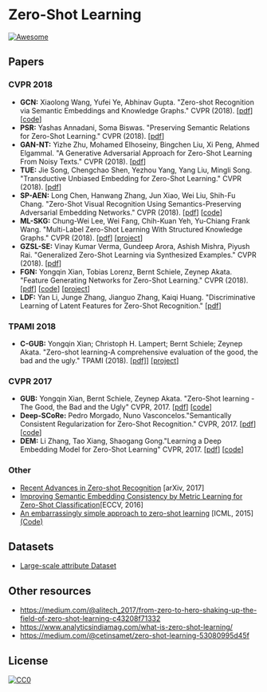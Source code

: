 # Zero-Shot Learning

[![Awesome](https://cdn.rawgit.com/sindresorhus/awesome/d7305f38d29fed78fa85652e3a63e154dd8e8829/media/badge.svg)](https://github.com/sindresorhus/awesome)

## Papers

### CVPR 2018

+ **GCN:**  Xiaolong Wang, Yufei Ye, Abhinav Gupta. "Zero-shot Recognition via Semantic Embeddings and Knowledge Graphs." CVPR (2018). [[pdf](https://arxiv.org/pdf/1803.08035.pdf)] [[code](https://github.com/JudyYe/zero-shot-gcn)]
+ **PSR:** Yashas Annadani, Soma Biswas. "Preserving Semantic Relations for Zero-Shot Learning." CVPR (2018). [[pdf](https://arxiv.org/pdf/1803.03049.pdf)]
+ **GAN-NT:** Yizhe Zhu, Mohamed Elhoseiny, Bingchen Liu, Xi Peng, Ahmed Elgammal. "A Generative Adversarial Approach for Zero-Shot Learning From Noisy Texts." CVPR (2018). [[pdf](http://openaccess.thecvf.com/content_cvpr_2018/papers/Zhu_A_Generative_Adversarial_CVPR_2018_paper.pdf)]
+ **TUE:** Jie Song, Chengchao Shen, Yezhou Yang, Yang Liu, Mingli Song. "Transductive Unbiased Embedding for Zero-Shot Learning." CVPR (2018). [[pdf](http://openaccess.thecvf.com/content_cvpr_2018/papers/Song_Transductive_Unbiased_Embedding_CVPR_2018_paper.pdf)]
+ **SP-AEN:** Long Chen, Hanwang Zhang, Jun Xiao, Wei Liu, Shih-Fu Chang. "Zero-Shot Visual Recognition Using Semantics-Preserving Adversarial Embedding Networks." CVPR (2018). [[pdf](http://openaccess.thecvf.com/content_cvpr_2018/papers/Chen_Zero-Shot_Visual_Recognition_CVPR_2018_paper.pdf)] [[code](https://github.com/zjuchenlong/sp-aen.cvpr18)]
+ **ML-SKG:** Chung-Wei Lee, Wei Fang, Chih-Kuan Yeh, Yu-Chiang Frank Wang. "Multi-Label Zero-Shot Learning With Structured Knowledge Graphs." CVPR (2018). [[pdf](http://openaccess.thecvf.com/content_cvpr_2018/papers/Lee_Multi-Label_Zero-Shot_Learning_CVPR_2018_paper.pdf)] [[project](https://people.csail.mit.edu/weifang/project/vll18-mlzsl/)]
+ **GZSL-SE:** Vinay Kumar Verma, Gundeep Arora, Ashish Mishra, Piyush Rai. "Generalized Zero-Shot Learning via Synthesized Examples." CVPR (2018). [[pdf](http://openaccess.thecvf.com/content_cvpr_2018/papers/Verma_Generalized_Zero-Shot_Learning_CVPR_2018_paper.pdf)]
+ **FGN:** Yongqin Xian, Tobias Lorenz, Bernt Schiele, Zeynep Akata. "Feature Generating Networks for Zero-Shot Learning." CVPR (2018). [[pdf](http://openaccess.thecvf.com/content_cvpr_2018/papers/Xian_Feature_Generating_Networks_CVPR_2018_paper.pdf)] [[code](http://datasets.d2.mpi-inf.mpg.de/xian/cvpr18xian.zip)] [[project](https://www.mpi-inf.mpg.de/departments/computer-vision-and-multimodal-computing/research/zero-shot-learning/feature-generating-networks-for-zero-shot-learning/)]
+ **LDF:** Yan Li, Junge Zhang, Jianguo Zhang, Kaiqi Huang. "Discriminative Learning of Latent Features for Zero-Shot Recognition." [[pdf]](http://openaccess.thecvf.com/content_cvpr_2018/papers/Li_Discriminative_Learning_of_CVPR_2018_paper.pdf) 

### TPAMI 2018

+ **C-GUB:** Yongqin Xian; Christoph H. Lampert; Bernt Schiele; Zeynep Akata. "Zero-shot learning-A comprehensive evaluation of the good, the bad and the ugly." TPAMI (2018). [[pdf]](https://arxiv.org/pdf/1707.00600.pdf)] [[project]](https://www.mpi-inf.mpg.de/departments/computer-vision-and-multimodal-computing/research/zero-shot-learning/zero-shot-learning-the-good-the-bad-and-the-ugly/)

### CVPR 2017

+ **GUB:** Yongqin Xian, Bernt Schiele, Zeynep Akata. "Zero-Shot learning - The Good, the Bad and the Ugly" CVPR, 2017. [[pdf](http://openaccess.thecvf.com/content_cvpr_2017/papers/Xian_Zero-Shot_Learning_-_CVPR_2017_paper.pdf)] [[code](http://datasets.d2.mpi-inf.mpg.de/xian/xlsa17.zip)]
+ **Deep-SCoRe:** Pedro Morgado, Nuno Vasconcelos."Semantically Consistent Regularization for Zero-Shot Recognition." CVPR, 2017. [[pdf](http://www.svcl.ucsd.edu/~morgado/score/score-cvpr17.pdf)] [[code](https://github.com/pedro-morgado/score-zeroshot)]
+ **DEM:** Li Zhang, Tao Xiang, Shaogang Gong."Learning a Deep Embedding Model for Zero-Shot Learning" CVPR, 2017. [[pdf](https://arxiv.org/pdf/1611.05088.pdf)] [[code](https://github.com/lzrobots/DeepEmbeddingModel_ZSL)]

### Other
+ [Recent Advances in Zero-shot Recognition](https://arxiv.org/pdf/1710.04837.pdf) [arXiv, 2017]
+ [Improving Semantic Embedding Consistency by
Metric Learning for Zero-Shot Classification](https://arxiv.org/pdf/1607.08085.pdf)[ECCV, 2016]
+ [An embarrassingly simple approach to zero-shot learning](http://proceedings.mlr.press/v37/romera-paredes15.pdf) [ICML, 2015] [(Code)](https://github.com/MLWave/extremely-simple-one-shot-learning)

## Datasets
+ [Large-scale attribute Dataset](https://github.com/PatrickZH/A-Large-scale-Attribute-Dataset-for-Zero-shot-Learning)

## Other resources
+ https://medium.com/@alitech_2017/from-zero-to-hero-shaking-up-the-field-of-zero-shot-learning-c43208f71332
+ https://www.analyticsindiamag.com/what-is-zero-shot-learning/
+ https://medium.com/@cetinsamet/zero-shot-learning-53080995d45f

## License

[![CC0](http://mirrors.creativecommons.org/presskit/buttons/88x31/svg/cc-zero.svg)](https://creativecommons.org/publicdomain/zero/1.0/)
